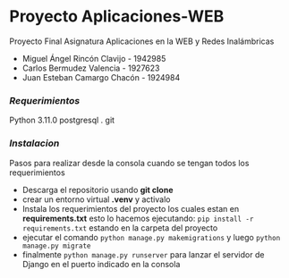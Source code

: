# Proyecto Aplicaciones-WEB

Proyecto Final Asignatura Aplicaciones en la WEB y Redes Inalámbricas

- Miguel Ángel Rincón Clavijo - 1942985
- Carlos Bermudez Valencia - 1927623
- Juan Esteban Camargo Chacón - 1924984

### _Requerimientos_

Python 3.11.0
postgresql .
git

### _Instalacion_

Pasos para realizar desde la consola cuando se tengan todos los requerimientos

- Descarga el repositorio usando **git clone**
- crear un entorno virtual **.venv** y activalo
- Instala los requerimientos del proyecto los cuales estan en **requirements.txt** esto lo hacemos ejecutando:
  `pip install -r requirements.txt` estando en la carpeta del proyecto
- ejecutar el comando `python manage.py makemigrations` y luego `python manage.py migrate`
- finalmente `python manage.py runserver` para lanzar el servidor de Django en el puerto indicado en la consola
